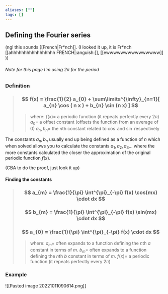 ```yaml
---
aliases: [""]
tags: []
---
```


## Defining the Fourier series
(ngl this sounds [[French|Fr\*nch]]. (I looked it up, it is Fr\*nch [[ahhhhhhhhhhhhhhhhh FRENCH|:anguish:]], [[ewwwwwwwwwwwwwww]] ))

###### Note for this page I'm using $2\pi$ for the period

### Definition

> ### $$ f(x) = \frac{1}{2} a_{0} + \sum\limits^{\infty}_{n=1}[ a_{n} \cos ( n x ) + b_{n} \sin (n x) ] $$ 
>> where:
>> $f(x)=$ a periodic function (it repeats perfectly every $2\pi$)
>> $a_{0}=$ a offset constant (offsets the function from an average of 0)
>> $a_{n},b_{n}=$ the $n$th constant related to $\cos$ and $\sin$ respectively

The constants $a_{n},b_{n}$ usually end up being defined as a function of $n$ which when solved allows you to calculate the constants $a_{1},a_{2},a_{3}...$ where the more constants calculated the closer the approximation of the original periodic function $f(x)$.

(CBA to do the proof, just look it up)

#### Finding the constants

> ### $$ a_{m} = \frac{1}{\pi} \int^{\pi}_{-\pi} f(x) \cos(mx) \cdot dx $$ 
> ### $$ b_{m} = \frac{1}{\pi} \int^{\pi}_{-\pi} f(x) \sin(mx) \cdot dx $$ 
> ### $$ a_{0} = \frac{1}{\pi} \int^{\pi}_{-\pi} f(x) \cdot dx $$
>> where:
>> $a_{m}=$ often expands to a function defining the $n$th $a$ constant in terms of $m$.
>> $b_{m}=$ often expands to a function defining the $n$th $b$ constant in terms of $m$.
>> $f(x)=$ a periodic function (it repeats perfectly every $2\pi$)

### Example
![[Pasted image 20221011090614.png]]

